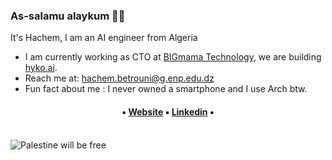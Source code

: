 ### As-salamu alaykum 👋🏽

It's Hachem, I am an AI engineer from Algeria

- I am currently working as CTO at <a href="https://github.com/bigmama-technology/">BIGmama Technology</a>, we are building <a href="https://hyko.ai/">hyko.ai</a>.
- Reach me at: hachem.betrouni@g.enp.edu.dz
- Fun fact about me : I never owned a smartphone and I use Arch btw.

<h4 align="center">
▪︎ <a href="https://www.1hachem.xyz">Website</a> ▪︎
<a href="https://www.linkedin.com/in/hachem-betrouni/">Linkedin</a> ▪︎
<br/><br/>
</h4>

![Palestine will be free](https://img.shields.io/badge/Palestine%20will%20be%20free-%F0%9F%87%B5%F0%9F%87%B8%20Tech_For_Palestine-D83838?labelColor=01B861&color=D83838&link=https%3A%2F%2Ftechforpalestine.org%2Flearn-more)
